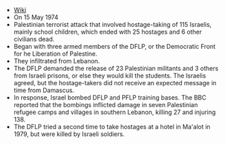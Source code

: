 - [Wiki](https://en.wikipedia.org/wiki/Ma%27alot_massacre)
- On 15 May 1974
- Palestinian terrorist attack that involved hostage-taking of 115 Israelis, mainly school children, which ended with 25 hostages and 6 other civilians dead.
- Began with three armed members of the DFLP, or the Democratic Front for he Liberation of Palestine.
- They infiltrated from Lebanon.
- The DFLP demanded the release of 23 Palestinian militants and 3 others from Israeli prisons, or else they would kill the students. The Israelis agreed, but the hostage-takers did not receive an expected message in time from Damascus.
- In response, Israel bombed DFLP and PFLP training bases. The BBC reported that the bombings inflicted damage in seven Palestinian refugee camps and villages in southern Lebanon, killing 27 and injuring 138.
- The DFLP tried a second time to take hostages at a hotel in Ma'alot in 1979, but were killed by Israeli soldiers.